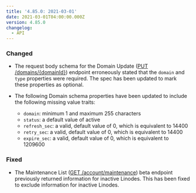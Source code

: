 ```yaml
---
title: '4.85.0: 2021-03-01'
date: 2021-03-01T04:00:00.000Z
version: 4.85.0
changelog:
  - API
---
```


### Changed

- The request body schema for the Domain Update ([PUT /domains/{domainId}](https://www.linode.com/docs/api/domains/#domain-update)) endpoint erroneously stated that the `domain` and `type` properties were required. The spec has been updated to mark these properties as optional.

- The following Domain schema properties have been updated to include the following missing value traits:
  - `domain`: minimum 1 and maximum 255 characters
  - `status`: a default value of active
  - `refresh_sec`: a valid, default value of 0, which is equivalent to 14400
  - `retry_sec`: a valid, default value of 0, which is equivalent to 14400
  - `expire_sec`: a valid, default value of 0, which is equivalent to 1209600

### Fixed

- The Maintenance List ([GET /account/maintenance](https://www.linode.com/docs/api/account/#maintenance-list)) beta endpoint previously returned information for inactive Linodes. This has been fixed to exclude information for inactive Linodes.
